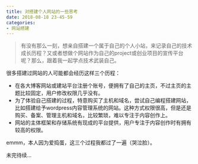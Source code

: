 ```yaml
---
title: 对搭建个人网站的一些思考
date: 2018-08-18 23-45-59
categories:
- 网站搭建
---
```




> 有没有那么一刻，想亲自搭建一个属于自己的个人小站，来记录自己的技术成长历程？又或者想做个网站作为自己的project或创业项目的宣传平台呢？那么，跟着我一起学点技术武装自己。

很多搭建过网站的人可能都会经历这样三个历程：

- 在各大博客网站或建站平台注册个账号，便拥有了自己的主页，不过主页的主题比较固定，用户修改权限几乎没有。
- 为了体验自己搭建的过程，特意购买了主机和域名，尝试自己编程搭建网站，比如搭建给予wordpress内容管理系统的网站。这种方式权限很高，但是还是购买、备案、管理主机和域名，比较繁琐，难以专注于内容创作上。
- 网站的主体框架和存储系统有现成的平台提供，用户专注于内容创作时有拥有较高的权限。

emmm，本人因为爱捣蛋，这三个过程我都过了一遍（哭泣脸）。



未完待续...